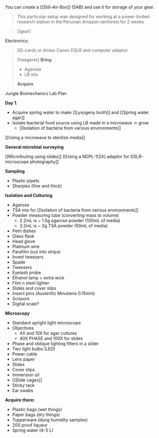 You can create a [[Still-Air-Box]] (SAB) and use it for storage of your gear. 


>This particular setup was designed for working at a power-limited research station in the Peruvian Amazon rainforest for 2 weeks

> [!gear]


Electronics:
> SD-cards or drives
> Canon DSLR and computer adaptor
> 


> [!reagents]
> **Bring**
> - Agarose
> - LB mix
> 
> **Acquire**
> 

Jungle Biomechanics Lab Plan

**Day 1**:
- Acquire spring water to make [[Lysogeny broth]] and [[Spring water agar]]
- Isolate bacterial food source using LB made in a microwave → grow
	- [[Isolation of bacteria from various environments]] 

[[Using a microwave to sterilize media]]


**General microbial surveying**

[[Microfouling using slides]]
[[Using a NDPL-1(2X) adaptor for DSLR-microscope photography]]



**Sampling**

- Plastic pipets
- Sharpies (fine and thick)

**Isolation and Culturing**
- Agarose
- TSA mix for [[Isolation of bacteria from various environments]]
- Powder measuring tube (converting mass to volume)
	- 2.2mL is ~ 1.5g agarose powder (100mL of media)
	- 3.2mL is ~ 2g TSA powder (50mL of media)
- Petri dishes
- Glass flask
- Head glove
- Platinum wire
- Parafilm (cut into strips)
- Invert tweezers
- Spade
- Tweezers
- Eyelash probe
- Ethanol lamp + extra wick
- Flint n steel lighter
- Slides and cover slips
- Insect pins (Austerlitz Minutiens 0.15mm)
- Scissors
- Digital scale?

**Microscopy**
- Standard upright light microscope
- Objectives
	- 4X and 10X for agar cultures
	- 40X PHASE and 100X for slides
- Phase and oblique lighting filters in a slider
- Two light bulbs (LED)
- Power cable
- Lens paper
- Slides
- Cover slips
- Immersion oil
- [[Slide cages]]
- Sticky tack
- Ear swabs

**Acquire there:**
- Plastic bags (wet things)
- Paper bags (dry things)
- Tupperware (dung humidity samples)
-  200 proof liqueur
- Spring water (4-5 L)
